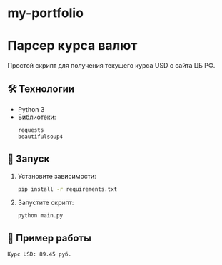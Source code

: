 # my-portfolio
# Парсер курса валют

Простой скрипт для получения текущего курса USD с сайта ЦБ РФ.

## 🛠 Технологии
- Python 3
- Библиотеки: 
  ```bash
  requests
  beautifulsoup4
  ```

## 🚀 Запуск
1. Установите зависимости:
   ```bash
   pip install -r requirements.txt
   ```
2. Запустите скрипт:
   ```bash
   python main.py
   ```

## 📌 Пример работы
```
Курс USD: 89.45 руб.
```